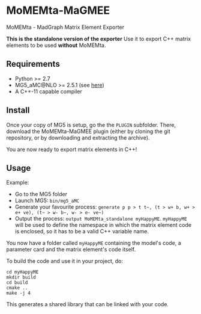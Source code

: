 # MoMEMta-MaGMEE
MoMEMta - MadGraph Matrix Element Exporter

**This is the standalone version of the exporter**
Use it to export C++ matrix elements to be used **without** MoMEMta.

## Requirements

- Python >= 2.7
- MG5_aMC@NLO >= 2.5.1 (see [here](https://launchpad.net/~maddevelopers))
- A C++-11 capable compiler

## Install

Once your copy of MG5 is setup, go the the `PLUGIN` subfolder. There, download the MoMEMta-MaGMEE plugin (either by cloning the git repository, or by downloading and extracting the archive). 

You are now ready to export matrix elements in C++!

## Usage

Example:

- Go to the MG5 folder
- Launch MG5: `bin/mg5_aMC`
- Generate your favourite process: `generate p p > t t~, (t > w+ b, w+ > e+ ve), (t~ > w- b~, w- > e- ve~)`
- Output the process: `output MoMEMta_standalone myHappyME`. `myHappyME` will be used to define the namespace in which the matrix element code is enclosed, so it has to be a valid C++ variable name.

You now have a folder called `myHappyME` containing the model's code, a parameter card and the matrix element's code itself. 

To build the code and use it in your project, do:
```
cd myHappyME
mkdir build
cd build
cmake ..
make -j 4
```
This generates a shared library that can be linked with your code.
